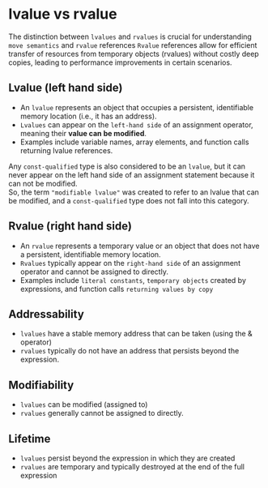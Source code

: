 lvalue vs rvalue
================
  
The distinction between `lvalues` and `rvalues` is crucial for understanding `move semantics` and `rvalue` references
`Rvalue` references allow for efficient transfer of resources from temporary objects (rvalues) without costly deep copies, leading to performance improvements in certain scenarios.  
  
Lvalue (left hand side)
-----------------------
- An `lvalue` represents an object that occupies a persistent, identifiable memory location (i.e., it has an address).
- `Lvalues` can appear on the `left-hand side` of an assignment operator, meaning their **value can be modified**.
- Examples include variable names, array elements, and function calls returning lvalue references.  
  
Any `const-qualified` type is also considered to be an `lvalue`, but it can never appear on the left hand side of an assignment statement because it can not be modified.  
So, the term `"modifiable lvalue"` was created to refer to an lvalue that can be modified, and a `const-qualified` type does not fall into this category.  
  
Rvalue (right hand side)
------------------------
- An `rvalue` represents a temporary value or an object that does not have a persistent, identifiable memory location.
- `Rvalues` typically appear on the `right-hand side` of an assignment operator and cannot be assigned to directly.
- Examples include `literal constants`, `temporary objects` created by expressions, and function calls `returning values by copy`
  
Addressability
--------------
- `lvalues` have a stable memory address that can be taken (using the & operator)
- `rvalues` typically do not have an address that persists beyond the expression.
  
Modifiability
-------------
- `lvalues` can be modified (assigned to)
- `rvalues` generally cannot be assigned to directly.
  
Lifetime
---------
- `lvalues` persist beyond the expression in which they are created
- `rvalues` are temporary and typically destroyed at the end of the full expression